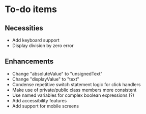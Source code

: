 # To-do items

## Necessities
- Add keyboard support
- Display division by zero error

## Enhancements
- Change "absoluteValue" to "unsignedText"
- Change "displayValue" to "text"
- Condense repetitive switch statement logic for click handlers
- Make use of private/public class members more consistent
- Use named variables for complex boolean expressions (?)
- Add accessibility features
- Add support for mobile screens
